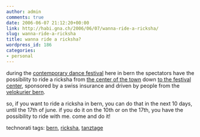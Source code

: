 ```yaml
---
author: admin
comments: true
date: 2006-06-07 21:12:20+00:00
link: http://habi.gna.ch/2006/06/07/wanna-ride-a-ricksha/
slug: wanna-ride-a-ricksha
title: wanna ride a ricksha?
wordpress_id: 186
categories:
- personal
---
```



during the [contemporary dance festival](http://tanztage.ch/d/aktuell/index.htm) here in bern the spectators have the possibility to ride a ricksha from [the center of the town](http://map.search.ch/bern/bubenbergplatz-3) down [to the festival center](http://map.search.ch/bern/marzilistr-47), sponsored by a swiss insurance and driven by people from the [velokurier bern](http://velokurierbern.ch/).
  
so, if you want to ride a ricksha in bern, you can do that in the next 10 days, until the 17th of june. if you do it on the 10th or on the 17th, you have the possibility to ride with me. come and do it!





technorati tags: [bern](http://www.technorati.com/tag/bern), [ricksha](http://www.technorati.com/tag/ricksha), [tanztage](http://www.technorati.com/tag/tanztage)
